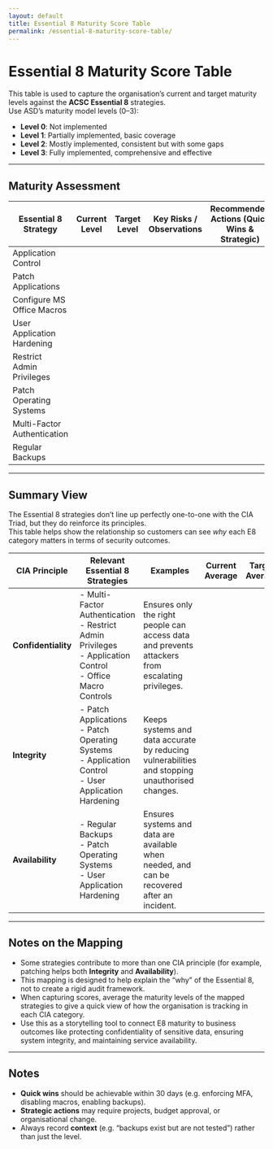 ```yaml
---
layout: default
title: Essential 8 Maturity Score Table
permalink: /essential-8-maturity-score-table/
---
```


# Essential 8 Maturity Score Table

This table is used to capture the organisation’s current and target maturity levels against the **ACSC Essential 8** strategies.  
Use ASD’s maturity model levels (0–3):  
- **Level 0**: Not implemented  
- **Level 1**: Partially implemented, basic coverage  
- **Level 2**: Mostly implemented, consistent but with some gaps  
- **Level 3**: Fully implemented, comprehensive and effective  

---

## Maturity Assessment

| Essential 8 Strategy       | Current Level | Target Level | Key Risks / Observations                          | Recommended Actions (Quick Wins & Strategic) |
|----------------------------|---------------|--------------|--------------------------------------------------|----------------------------------------------|
| Application Control        |               |              |                                                  |                                              |
| Patch Applications         |               |              |                                                  |                                              |
| Configure MS Office Macros |               |              |                                                  |                                              |
| User Application Hardening |               |              |                                                  |                                              |
| Restrict Admin Privileges  |               |              |                                                  |                                              |
| Patch Operating Systems    |               |              |                                                  |                                              |
| Multi-Factor Authentication|               |              |                                                  |                                              |
| Regular Backups            |               |              |                                                  |                                              |

---

## Summary View

The Essential 8 strategies don’t line up perfectly one-to-one with the CIA Triad, but they do reinforce its principles.  
This table helps show the relationship so customers can see *why* each E8 category matters in terms of security outcomes.

| CIA Principle  | Relevant Essential 8 Strategies                                                                                     | Examples                                                                                           | Current Average | Target Average | Overall Gap |
|----------------|---------------------------------------------------------------------------------------------------------------------|---------------------------------------------------------------------------------------------------|-----------------|----------------|-------------|
| **Confidentiality** | - Multi-Factor Authentication<br>- Restrict Admin Privileges<br>- Application Control<br>- Office Macro Controls | Ensures only the right people can access data and prevents attackers from escalating privileges.   |                 |                |             |
| **Integrity**       | - Patch Applications<br>- Patch Operating Systems<br>- Application Control<br>- User Application Hardening      | Keeps systems and data accurate by reducing vulnerabilities and stopping unauthorised changes.     |                 |                |             |
| **Availability**    | - Regular Backups<br>- Patch Operating Systems<br>- User Application Hardening                                  | Ensures systems and data are available when needed, and can be recovered after an incident.        |                 |                |             |

---

## Notes on the Mapping
- Some strategies contribute to more than one CIA principle (for example, patching helps both **Integrity** and **Availability**).  
- This mapping is designed to help explain the “why” of the Essential 8, not to create a rigid audit framework.  
- When capturing scores, average the maturity levels of the mapped strategies to give a quick view of how the organisation is tracking in each CIA category.  
- Use this as a storytelling tool to connect E8 maturity to business outcomes like protecting confidentiality of sensitive data, ensuring system integrity, and maintaining service availability.  

---

## Notes
- **Quick wins** should be achievable within 30 days (e.g. enforcing MFA, disabling macros, enabling backups).  
- **Strategic actions** may require projects, budget approval, or organisational change.  
- Always record **context** (e.g. “backups exist but are not tested”) rather than just the level.  
